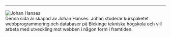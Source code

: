 <hr>
<div class="byline">
    <div><img src="img/johan.jpg" alt="Johan Hanses" class="byline-img"/></div>
    <div class="byline-text">
    Denna sida är skapad av Johan Hanses. Johan studerar kurspaketet webbprogrammering och databaser på Blekinge tekniska högskola och vill arbeta med utveckling mot webben i någon form i framtiden.
    </div>
</div>

